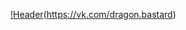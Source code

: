[!Header](https://github.com/NoblesseDiamand/noblessediamand/assets/dragonbastard.png)(https://vk.com/dragon.bastard)
